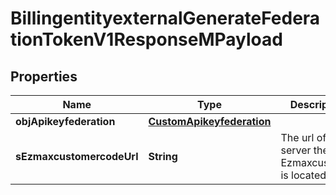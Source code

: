 

# BillingentityexternalGenerateFederationTokenV1ResponseMPayload

## Properties

Name | Type | Description | Notes
------------ | ------------- | ------------- | -------------
**objApikeyfederation** | [**CustomApikeyfederation**](CustomApikeyfederation.md) |  | 
**sEzmaxcustomercodeUrl** | **String** | The url of the server the Ezmaxcustomer is located | 




